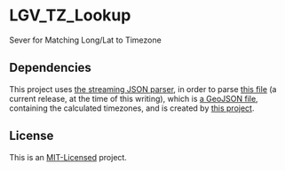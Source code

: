 # LGV_TZ_Lookup
Sever for Matching Long/Lat to Timezone

## Dependencies
This project uses [the streaming JSON parser](https://github.com/salsify/jsonstreamingparser), in order to parse [this file](https://github.com/evansiroky/timezone-boundary-builder/releases/download/2023b/timezones-with-oceans.geojson.zip) (a current release, at the time of this writing), which is [a GeoJSON file](https://datatracker.ietf.org/doc/html/rfc7946), containing the calculated timezones, and is created by [this project](https://github.com/evansiroky/timezone-boundary-builder).

## License
This is an [MIT-Licensed](https://opensource.org/license/mit/) project.